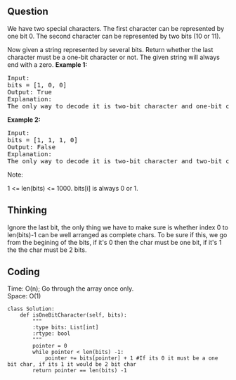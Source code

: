 ## Question
We have two special characters. The first character can be represented by one bit 0. The second character can be represented by two bits (10 or 11).

Now given a string represented by several bits. Return whether the last character must be a one-bit character or not. The given string will always end with a zero.
**Example 1:**
<pre>
Input: 
bits = [1, 0, 0]
Output: True
Explanation: 
The only way to decode it is two-bit character and one-bit character. So the last character is one-bit character.
</pre>

**Example 2:**
<pre>
Input: 
bits = [1, 1, 1, 0]
Output: False
Explanation: 
The only way to decode it is two-bit character and two-bit character. So the last character is NOT one-bit character.
</pre>

Note:

1 <= len(bits) <= 1000.
bits[i] is always 0 or 1.

## Thinking
Ignore the last bit, the only thing we have to make sure is whether index 0 to len(bits)-1 can be well arranged as complete chars.
To be sure if this, we go from the begining of the bits, if it's 0 then the char must be one bit, if it's 1 the the char must be 2 bits.

## Coding
Time: O(n); Go through the array once only. </br>
Space: O(1) 
```python3
class Solution:
    def isOneBitCharacter(self, bits):
        """
        :type bits: List[int]
        :rtype: bool
        """
        pointer = 0
        while pointer < len(bits) -1:
            pointer += bits[pointer] + 1 #If its 0 it must be a one bit char, if its 1 it would be 2 bit char
        return pointer == len(bits) -1 
```

